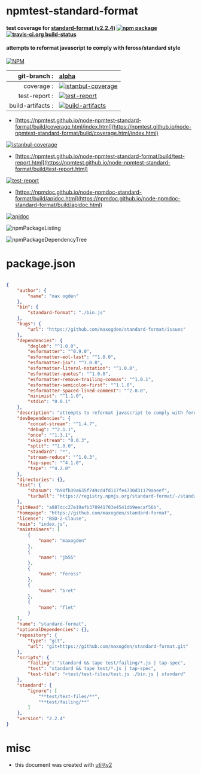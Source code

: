 # npmtest-standard-format

#### test coverage for  [standard-format (v2.2.4)](https://github.com/maxogden/standard-format)  [![npm package](https://img.shields.io/npm/v/npmtest-standard-format.svg?style=flat-square)](https://www.npmjs.org/package/npmtest-standard-format) [![travis-ci.org build-status](https://api.travis-ci.org/npmtest/node-npmtest-standard-format.svg)](https://travis-ci.org/npmtest/node-npmtest-standard-format)

#### attempts to reformat javascript to comply with feross/standard style

[![NPM](https://nodei.co/npm/standard-format.png?downloads=true&downloadRank=true&stars=true)](https://www.npmjs.com/package/standard-format)

| git-branch : | [alpha](https://github.com/npmtest/node-npmtest-standard-format/tree/alpha)|
|--:|:--|
| coverage : | [![istanbul-coverage](https://npmtest.github.io/node-npmtest-standard-format/build/coverage.badge.svg)](https://npmtest.github.io/node-npmtest-standard-format/build/coverage.html/index.html)|
| test-report : | [![test-report](https://npmtest.github.io/node-npmtest-standard-format/build/test-report.badge.svg)](https://npmtest.github.io/node-npmtest-standard-format/build/test-report.html)|
| build-artifacts : | [![build-artifacts](https://npmtest.github.io/node-npmtest-standard-format/glyphicons_144_folder_open.png)](https://github.com/npmtest/node-npmtest-standard-format/tree/gh-pages/build)|

- [https://npmtest.github.io/node-npmtest-standard-format/build/coverage.html/index.html](https://npmtest.github.io/node-npmtest-standard-format/build/coverage.html/index.html)

[![istanbul-coverage](https://npmtest.github.io/node-npmtest-standard-format/build/screenCapture.buildCi.browser.%252Ftmp%252Fbuild%252Fcoverage.lib.html.png)](https://npmtest.github.io/node-npmtest-standard-format/build/coverage.html/index.html)

- [https://npmtest.github.io/node-npmtest-standard-format/build/test-report.html](https://npmtest.github.io/node-npmtest-standard-format/build/test-report.html)

[![test-report](https://npmtest.github.io/node-npmtest-standard-format/build/screenCapture.buildCi.browser.%252Ftmp%252Fbuild%252Ftest-report.html.png)](https://npmtest.github.io/node-npmtest-standard-format/build/test-report.html)

- [https://npmdoc.github.io/node-npmdoc-standard-format/build/apidoc.html](https://npmdoc.github.io/node-npmdoc-standard-format/build/apidoc.html)

[![apidoc](https://npmdoc.github.io/node-npmdoc-standard-format/build/screenCapture.buildCi.browser.%252Ftmp%252Fbuild%252Fapidoc.html.png)](https://npmdoc.github.io/node-npmdoc-standard-format/build/apidoc.html)

![npmPackageListing](https://npmtest.github.io/node-npmtest-standard-format/build/screenCapture.npmPackageListing.svg)

![npmPackageDependencyTree](https://npmtest.github.io/node-npmtest-standard-format/build/screenCapture.npmPackageDependencyTree.svg)



# package.json

```json

{
    "author": {
        "name": "max ogden"
    },
    "bin": {
        "standard-format": "./bin.js"
    },
    "bugs": {
        "url": "https://github.com/maxogden/standard-format/issues"
    },
    "dependencies": {
        "deglob": "^1.0.0",
        "esformatter": "^0.9.0",
        "esformatter-eol-last": "^1.0.0",
        "esformatter-jsx": "^7.0.0",
        "esformatter-literal-notation": "^1.0.0",
        "esformatter-quotes": "^1.0.0",
        "esformatter-remove-trailing-commas": "^1.0.1",
        "esformatter-semicolon-first": "^1.1.0",
        "esformatter-spaced-lined-comment": "^2.0.0",
        "minimist": "^1.1.0",
        "stdin": "0.0.1"
    },
    "description": "attempts to reformat javascript to comply with feross/standard style",
    "devDependencies": {
        "concat-stream": "^1.4.7",
        "debug": "^2.1.1",
        "once": "^1.3.1",
        "skip-stream": "0.0.3",
        "split": "^1.0.0",
        "standard": "*",
        "stream-reduce": "^1.0.3",
        "tap-spec": "^4.1.0",
        "tape": "^4.2.0"
    },
    "directories": {},
    "dist": {
        "shasum": "b90fb39a635f749cd4fd117fe4730d31179aaeef",
        "tarball": "https://registry.npmjs.org/standard-format/-/standard-format-2.2.4.tgz"
    },
    "gitHead": "a887dcc27e19afb378941703e4541db9eecaf56b",
    "homepage": "https://github.com/maxogden/standard-format",
    "license": "BSD-2-Clause",
    "main": "index.js",
    "maintainers": [
        {
            "name": "maxogden"
        },
        {
            "name": "jb55"
        },
        {
            "name": "feross"
        },
        {
            "name": "bret"
        },
        {
            "name": "flet"
        }
    ],
    "name": "standard-format",
    "optionalDependencies": {},
    "repository": {
        "type": "git",
        "url": "git+https://github.com/maxogden/standard-format.git"
    },
    "scripts": {
        "failing": "standard && tape test/failing/*.js | tap-spec",
        "test": "standard && tape test/*.js | tap-spec",
        "test-file": "<test/test-files/test.js ./bin.js | standard"
    },
    "standard": {
        "ignore": [
            "**test/test-files/**",
            "**test/failing/**"
        ]
    },
    "version": "2.2.4"
}
```



# misc
- this document was created with [utility2](https://github.com/kaizhu256/node-utility2)
